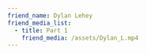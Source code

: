 ```yaml
---
friend_name: Dylan Lehey
friend_media_list:
  - title: Part 1
    friend_media: /assets/Dylan_L.mp4
---
```

